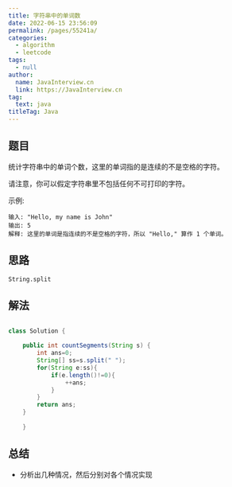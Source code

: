 ```yaml
---
title: 字符串中的单词数
date: 2022-06-15 23:56:09
permalink: /pages/55241a/
categories: 
  - algorithm
  - leetcode
tags: 
  - null
author: 
  name: JavaInterview.cn
  link: https://JavaInterview.cn
tag: 
  text: java
titleTag: Java
---
```


## 题目
统计字符串中的单词个数，这里的单词指的是连续的不是空格的字符。

请注意，你可以假定字符串里不包括任何不可打印的字符。

示例:

    输入: "Hello, my name is John"
    输出: 5
    解释: 这里的单词是指连续的不是空格的字符，所以 "Hello," 算作 1 个单词。



## 思路

    String.split
 
## 解法
```java

class Solution {

    public int countSegments(String s) {
        int ans=0;
        String[] ss=s.split(" ");
        for(String e:ss){
            if(e.length()!=0){
                ++ans;
            }
        }
        return ans;
    }
    
    }

```

## 总结

- 分析出几种情况，然后分别对各个情况实现 
